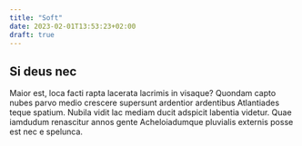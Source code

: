 ```yaml
---
title: "Soft"
date: 2023-02-01T13:53:23+02:00
draft: true
---
```


## Si deus nec

Maior est, loca facti rapta lacerata lacrimis in visaque? Quondam capto nubes
parvo medio crescere supersunt ardentior ardentibus Atlantiades teque spatium.
Nubila vidit lac mediam ducit adspicit labentia videtur. Quae iamdudum
renascitur annos gente Acheloiadumque pluvialis externis posse est nec e
spelunca.